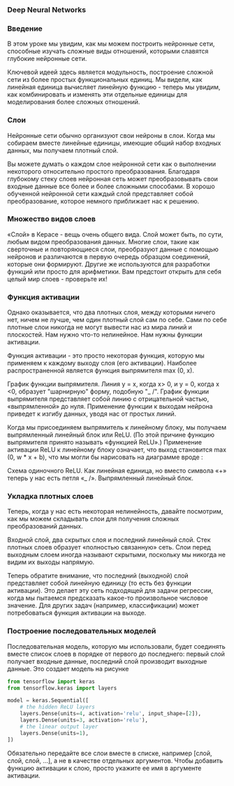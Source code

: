 ### Deep Neural Networks

### Введение
В этом уроке мы увидим, как мы можем построить нейронные сети, способные изучать сложные виды отношений, которыми 
славятся глубокие нейронные сети. 

Ключевой идеей здесь является модульность, построение сложной сети из более простых функциональных единиц. Мы видели,
как линейная единица вычисляет линейную функцию - теперь мы увидим, как комбинировать и изменять эти отдельные 
единицы для моделирования более сложных отношений.  

### Слои
Нейронные сети обычно организуют свои нейроны в слои. Когда мы собираем вместе линейные единицы, имеющие общий набор 
входных данных, мы получаем плотный слой. 

Вы можете думать о каждом слое нейронной сети как о выполнении некоторого относительно простого преобразования. 
Благодаря глубокому стеку слоев нейронная сеть может преобразовывать свои входные данные все более и более сложными 
способами. В хорошо обученной нейронной сети каждый слой представляет собой преобразование, которое немного 
приближает нас к решению.   

### Множество видов слоев
«Слой» в Керасе - вещь очень общего вида. Слой может быть, по сути, любым видом преобразования данных. Многие слои, 
такие как сверточные и повторяющиеся слои, преобразуют данные с помощью нейронов и различаются в первую очередь 
образцом соединений, которые они формируют. Другие же используются для разработки функций или просто для арифметики. 
Вам предстоит открыть для себя целый мир слоев - проверьте их!   

### Функция активации
Однако оказывается, что два плотных слоя, между которыми ничего нет, ничем не лучше, чем один плотный слой сам по 
себе. Сами по себе плотные слои никогда не могут вывести нас из мира линий и плоскостей. Нам нужно что-то нелинейное.
Нам нужны функции активации.  


Функция активации - это просто некоторая функция, которую мы применяем к каждому выходу слоя (его активации). 
Наиболее распространенной является функция выпрямителя max (0, x). 

График функции выпрямителя. Линия y = x, когда x> 0, и y = 0, когда x <0, образует "шарнирную" форму, подобную "_ /".
График функции выпрямителя представляет собой линию с отрицательной частью, «выпрямленной» до нуля. Применение 
функции к выходам нейрона приведет к изгибу данных, уводя нас от простых линий. 

Когда мы присоединяем выпрямитель к линейному блоку, мы получаем выпрямленный линейный блок или ReLU. (По этой 
причине функцию выпрямителя принято называть «функцией ReLU».) Применение активации ReLU к линейному блоку означает, 
что выход становится max (0, w * x + b), что мы могли бы нарисовать на диаграмме вроде :  

Схема одиночного ReLU. Как линейная единица, но вместо символа «+» теперь у нас есть петля «_ /».
Выпрямленный линейный блок.

### Укладка плотных слоев
Теперь, когда у нас есть некоторая нелинейность, давайте посмотрим, как мы можем складывать слои для получения 
сложных преобразований данных. 

Входной слой, два скрытых слоя и последний линейный слой.
Стек плотных слоев образует «полностью связанную» сеть.
Слои перед выходным слоем иногда называют скрытыми, поскольку мы никогда не видим их выходы напрямую.

Теперь обратите внимание, что последний (выходной) слой представляет собой линейную единицу (то есть без функции 
активации). Это делает эту сеть подходящей для задачи регрессии, когда мы пытаемся предсказать какое-то произвольное 
числовое значение. Для других задач (например, классификации) может потребоваться функция активации на выходе.  

### Построение последовательных моделей
Последовательная модель, которую мы использовали, будет соединять вместе список слоев в порядке от первого до 
последнего: первый слой получает входные данные, последний слой производит выходные данные. Это создает модель на 
рисунке  
```python
from tensorflow import keras
from tensorflow.keras import layers

model = keras.Sequential([
    # the hidden ReLU layers
    layers.Dense(units=4, activation='relu', input_shape=[2]),
    layers.Dense(units=3, activation='relu'),
    # the linear output layer 
    layers.Dense(units=1),
])
```

Обязательно передайте все слои вместе в списке, например [слой, слой, слой, ...], а не в качестве отдельных 
аргументов. Чтобы добавить функцию активации к слою, просто укажите ее имя в аргументе активации. 